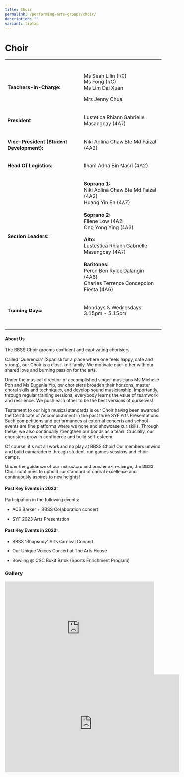 ```yaml
---
title: Choir
permalink: /performing-arts-groups/choir/
description: ""
variant: tiptap
---
```

<h1>Choir</h1>
<table>
<tbody>
<tr>
<th rowspan="1" colspan="1">
<p></p>
</th>
<th rowspan="1" colspan="1">
<p></p>
</th>
</tr>
<tr>
<td rowspan="1" colspan="1">
<p><strong>Teachers-In-Charge:</strong>
</p>
</td>
<td rowspan="1" colspan="1">
<p>Ms Seah Lilin (I/C)
<br>Ms Fong (I/C)
<br>Ms Lim Dai Xuan</p>
<p>Mrs Jenny Chua</p>
</td>
</tr>
<tr>
<td rowspan="1" colspan="1">
<p><strong>President</strong>
</p>
</td>
<td rowspan="1" colspan="1">
<p>Lustetica Rhiann Gabrielle Masangcay (4A7)</p>
</td>
</tr>
<tr>
<td rowspan="1" colspan="1">
<p><strong>Vice-President (Student Development):</strong>
</p>
</td>
<td rowspan="1" colspan="1">
<p>Niki Adlina Chaw Bte Md Faizal (4A2)</p>
</td>
</tr>
<tr>
<td rowspan="1" colspan="1">
<p><strong>Head Of Logistics:</strong>
</p>
</td>
<td rowspan="1" colspan="1">
<p>Ilham Adha Bin Masri (4A2)</p>
</td>
</tr>
<tr>
<td rowspan="1" colspan="1">
<p><strong>Section Leaders:</strong>
</p>
</td>
<td rowspan="1" colspan="1">
<p><strong>Soprano 1:</strong> 
<br>Niki Adlina Chaw Bte Md Faizal (4A2)
<br>Huang Yin En (4A7)
<br>
<br><strong>Soprano 2:</strong> 
<br>Filene Low (4A2)
<br>Ong Yong Ying (4A3)
<br>
<br><strong>Alto:</strong> 
<br>Lustestica Rhiann Gabrielle Masangcay (4A7)
<br>
<br><strong>Baritones:</strong> 
<br>Peren Ben Rylee Dalangin (4A6)
<br>Charles Terrence Concepcion Fiesta (4A6)</p>
</td>
</tr>
<tr>
<td rowspan="1" colspan="1">
<p><strong>Training Days:</strong> 
<br>
</p>
</td>
<td rowspan="1" colspan="1">
<p>Mondays &amp; Wednesdays
<br>3.15pm - 5.15pm</p>
</td>
</tr>
<tr>
<td rowspan="1" colspan="1">
<p></p>
</td>
<td rowspan="1" colspan="1">
<p></p>
</td>
</tr>
</tbody>
</table>
<h4>About Us</h4>
<p>The BBSS Choir grooms confident and captivating choristers.</p>
<p>Called 'Querencia' (Spanish for a place where one feels happy, safe and
strong), our Choir is a close-knit family. We motivate each other with
our shared love and burning passion for the arts.</p>
<p></p>
<p>Under the musical direction of accomplished singer-musicians Ms Michelle
Poh and Ms Eugenia Yip, our choristers broaden their horizons, master choral
skills and techniques, and develop sound musicianship. Importantly, through
regular training sessions, everybody learns the value of teamwork and resilience.
We push each other to be the best versions of ourselves!</p>
<p>Testament to our high musical standards is our Choir having been awarded
the Certificate of Accomplishment in the past three SYF Arts Presentations.
Such competitions and performances at external concerts and school events
are fine platforms where we hone and showcase our skills. Through these,
we also continually strengthen our bonds as a team. Crucially, our choristers
grow in confidence and build self-esteem.</p>
<p>Of course, it's not all work and no play at BBSS Choir! Our members unwind
and build camaraderie through student-run games sessions and choir camps.</p>
<p>Under the guidance of our instructors and teachers-in-charge, the BBSS
Choir continues to uphold our standard of choral excellence and continuously
aspires to new heights!</p>
<h4>Past Key Events in 2023:</h4>
<p>Participation in the following events:</p>
<ul data-tight="true" class="tight">
<li>
<p>ACS Barker + BBSS Collaboration concert</p>
</li>
<li>
<p>SYF 2023 Arts Presentation</p>
</li>
</ul>
<h4>Past Key Events in 2022:</h4>
<ul data-tight="true" class="tight">
<li>
<p>BBSS 'Rhapsody' Arts Carnival Concert</p>
</li>
<li>
<p>Our Unique Voices Concert at The Arts House</p>
</li>
<li>
<p>Bowling @ CSC Bukit Batok (Sports Enrichment Program)</p>
</li>
</ul>
<h3>Gallery</h3>
<div class="iframe-wrapper">
<iframe height="299" width="480" allowfullscreen="true" frameborder="0" src="https://docs.google.com/presentation/d/e/2PACX-1vShIpkTeqbE32GEU5OMPxFpWoRwsd1UqDXU3CGjfVSu3yZgn9R6EVKZA9MJq2vwKUJGekTKsSY4VCG4/embed?start=true&amp;loop=true&amp;delayms=3000"></iframe>
</div>
<div class="iframe-wrapper">
<iframe height="315" width="560" allowfullscreen="true" frameborder="0" src="https://www.youtube.com/embed/vto2TNEYA_Y?si=7T8-hgGAiXakyZsB"></iframe>
</div>
<p></p>